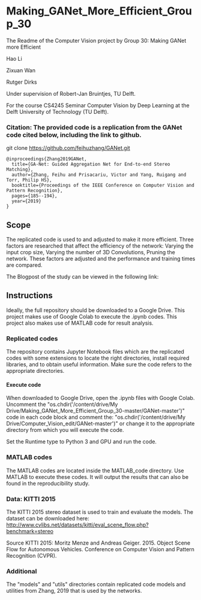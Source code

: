# Making_GANet_More_Efficient_Group_30

The Readme of the Computer Vision project by Group 30: Making GANet more Efficient

Hao Li

Zixuan Wan

Rutger Dirks 

Under supervision of Robert-Jan Bruintjes, TU Delft.

For the course CS4245 Seminar Computer Vision by Deep Learning at the Delft University of Technology (TU Delft).

### Citation: The provided code is a replication from the GANet code cited below, including the link to github.

git clone https://github.com/feihuzhang/GANet.git

```
@inproceedings{Zhang2019GANet,
  title={GA-Net: Guided Aggregation Net for End-to-end Stereo Matching},
  author={Zhang, Feihu and Prisacariu, Victor and Yang, Ruigang and Torr, Philip HS},
  booktitle={Proceedings of the IEEE Conference on Computer Vision and Pattern Recognition},
  pages={185--194},
  year={2019}
}
```

## Scope

The replicated code is used to and adjusted to make it more efficient.
Three factors are researched that affect the efficiency of the network:
Varying the input crop size, 
Varying the number of 3D Convolutions, 
Pruning the network.
These factors are adjusted and the performance and training times are compared.

The Blogpost of the study can be viewed in the following link: 

## Instructions

Ideally, the full repository should be downloaded to a Google Drive. 
This project makes use of Google Colab to execute the .ipynb codes.
This project also makes use of MATLAB code for result analysis. 

### Replicated codes
The repository contains Jupyter Notebook files which are the replicated codes 
with some extensions to locate the right directories, install required libraries, and to obtain useful information.
Make sure the code refers to the appropriate directories.

#### Execute code
When downloaded to Google Drive, open the .ipynb files with Google Colab.
Uncomment the 
"os.chdir('/content/drive/My Drive/Making_GANet_More_Efficient_Group_30-master/GANet-master')"
code in each code block and comment the: 
"os.chdir('/content/drive/My Drive/Computer_Vision_edit/GANet-master')"
or change it to the appropriate directory from which you will execute the code.

Set the Runtime type to Python 3 and GPU and run the code.


### MATLAB codes
The MATLAB codes are located inside the MATLAB_code directory.
Use MATLAB to execute these codes. 
It will output the results that can also be found in the reproducibility study. 

### Data: KITTI 2015
The KITTI 2015 stereo dataset is used to train and evaluate the models.
The dataset can be downloaded here: http://www.cvlibs.net/datasets/kitti/eval_scene_flow.php?benchmark=stereo

Source KITTI 2015:
Moritz Menze and Andreas Geiger. 2015. Object Scene Flow for Autonomous Vehicles. Conference on Computer Vision and Pattern Recognition (CVPR).

### Additional 
The "models" and "utils" directories contain replicated code models and utilities from Zhang, 2019
that is used by the networks.
